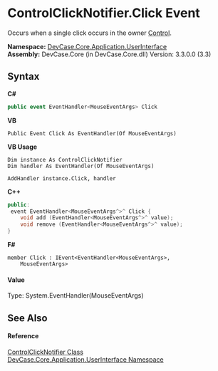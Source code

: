 # ControlClickNotifier.Click Event
 

Occurs when a single click occurs in the owner <a href="P_DevCase_Core_Application_UserInterface_ControlClickNotifier_Control">Control</a>.

**Namespace:**&nbsp;<a href="N_DevCase_Core_Application_UserInterface">DevCase.Core.Application.UserInterface</a><br />**Assembly:**&nbsp;DevCase.Core (in DevCase.Core.dll) Version: 3.3.0.0 (3.3)

## Syntax

**C#**<br />
``` C#
public event EventHandler<MouseEventArgs> Click
```

**VB**<br />
``` VB
Public Event Click As EventHandler(Of MouseEventArgs)
```

**VB Usage**<br />
``` VB Usage
Dim instance As ControlClickNotifier
Dim handler As EventHandler(Of MouseEventArgs)

AddHandler instance.Click, handler

```

**C++**<br />
``` C++
public:
 event EventHandler<MouseEventArgs^>^ Click {
	void add (EventHandler<MouseEventArgs^>^ value);
	void remove (EventHandler<MouseEventArgs^>^ value);
}
```

**F#**<br />
``` F#
member Click : IEvent<EventHandler<MouseEventArgs>,
    MouseEventArgs>

```


#### Value
Type: System.EventHandler(MouseEventArgs)

## See Also


#### Reference
<a href="T_DevCase_Core_Application_UserInterface_ControlClickNotifier">ControlClickNotifier Class</a><br /><a href="N_DevCase_Core_Application_UserInterface">DevCase.Core.Application.UserInterface Namespace</a><br />